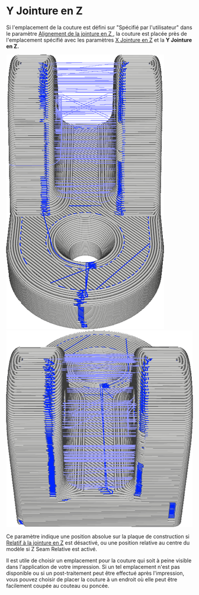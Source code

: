 Y Jointure en Z
===

Si l'emplacement de la couture est défini sur "Spécifié par l'utilisateur" dans le paramètre [Alignement de la jointure en Z
](z_seam_type.md), la couture est placée près de l'emplacement spécifié avec les paramètres [X Jointure en Z](z_seam_x.md) et la **Y Jointure en Z.**

![La couture est située sur la face avant](../../../articles/images/z_seam_y_front.png)
![La couture est située sur la face arrière](../../../articles/images/z_seam_y_back.png)

Ce paramètre indique une position absolue sur la plaque de construction si [Relatif à la jointure en Z](z_seam_relative.md) est désactivé, ou une position relative au centre du modèle si Z Seam Relative est activé.

Il est utile de choisir un emplacement pour la couture qui soit à peine visible dans l'application de votre impression. Si un tel emplacement n'est pas disponible ou si un post-traitement peut être effectué après l'impression, vous pouvez choisir de placer la couture à un endroit où elle peut être facilement coupée au couteau ou poncée.
